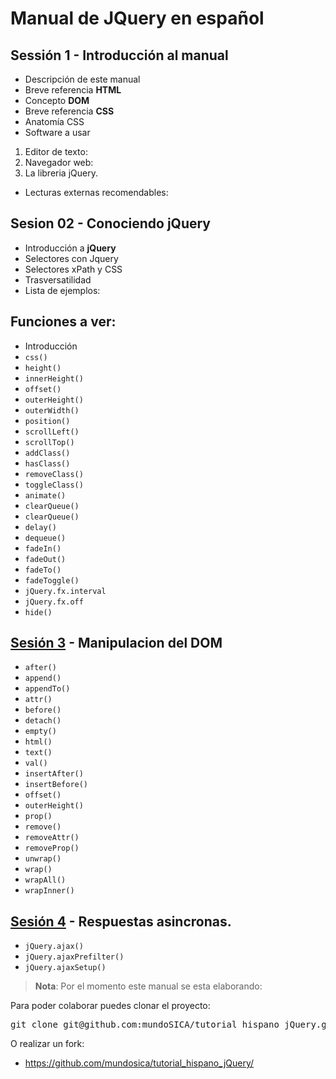 Manual de JQuery en español
==========================================================================================

##  Sessión 1 - Introducción al manual
 - Descripción de este manual
 - Breve referencia <strong>HTML</strong>
  - Concepto <strong>DOM</strong>
 - Breve referencia <strong>CSS</strong>
  - Anatomía CSS
 - Software a usar
  1. Editor de texto:
  2. Navegador web:
  3. La libreria jQuery.
 - Lecturas externas recomendables:

##  Sesion 02 - Conociendo jQuery
 - Introducción a <strong>jQuery</strong>
  - Selectores con Jquery
  - Selectores xPath y CSS
  - Trasversatilidad
 - Lista de ejemplos:

Funciones a ver:
-----------------------------------------------------
 - Introducción
 - `css()`
 - `height()`
 - `innerHeight()`
 - `offset()`
 - `outerHeight()`
 - `outerWidth()`
 - `position()`
 - `scrollLeft()`
 - `scrollTop()`
 - `addClass()`
 - `hasClass()`
 - `removeClass()`
 - `toggleClass()`
 - `animate()`
 - `clearQueue()`
 - `clearQueue()`
 - `delay()`
 - `dequeue()`
 - `fadeIn()`
 - `fadeOut()`
 - `fadeTo()`
 - `fadeToggle()`
 - `jQuery.fx.interval`
 - `jQuery.fx.off`
 - `hide()`

[Sesión 3](http://api.jquery.com/category/manipulation/) - Manipulacion del DOM
------------------------------------------------------------------------------------------

 - `after()`
 - `append()`
 - `appendTo()`
 - `attr()`
 - `before()`
 - `detach()`
 - `empty()`
 - `html()`
 - `text()`
 - `val()`
 - `insertAfter()`
 - `insertBefore()`
 - `offset()`
 - `outerHeight()`
 - `prop()`
 - `remove()`
 - `removeAttr()`
 - `removeProp()`
 - `unwrap()`
 - `wrap()`
 - `wrapAll()`
 - `wrapInner()`


[Sesión 4](http://api.jquery.com/category/ajax/low-level-interface/) - Respuestas asincronas.
------------------------------------------------------------------------------------------
 - `jQuery.ajax()`
 - `jQuery.ajaxPrefilter()`
 - `jQuery.ajaxSetup()`
  


> **Nota**: Por el momento este manual se esta elaborando:

Para poder colaborar puedes clonar el proyecto:

<pre class='shell'>
git clone git@github.com:mundoSICA/tutorial_hispano_jQuery.git
</pre>

O realizar un fork:

- <https://github.com/mundosica/tutorial_hispano_jQuery/>
